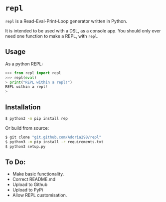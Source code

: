# `repl`

`repl` is a Read-Eval-Print-Loop generator written in Python. 

It is intended to be used with a DSL, as a console app. You should only ever need one function to make a REPL, with `repl`.

## Usage

As a python REPL: 

````python
>>> from repl import repl
>>> repl(eval)
> print("REPL within a repl!")
REPL within a repl!
> 
````
## Installation

````sh
$ python3 -m pip install rep
````

Or build from source:

````sh
$ git clone "git.github.com/Adoria298/repl"
$ python3 -m pip install -r requirements.txt
$ python3 setup.py
````

## To Do:

- Make basic functionality.
- Correct README.md
- Upload to Github
- Upload to PyPi
- Allow REPL customisation.